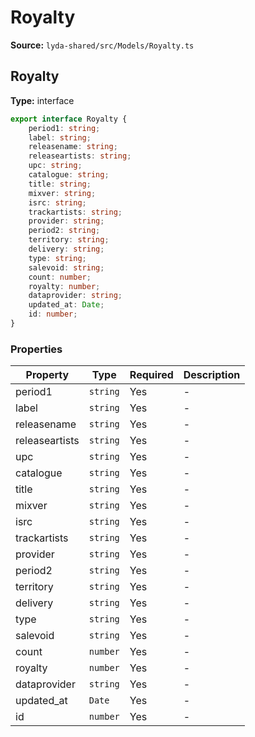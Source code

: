# Royalty

**Source:** `lyda-shared/src/Models/Royalty.ts`

## Royalty

**Type:** interface

```typescript
export interface Royalty {
    period1: string;
    label: string;
    releasename: string;
    releaseartists: string;
    upc: string;
    catalogue: string;
    title: string;
    mixver: string;
    isrc: string;
    trackartists: string;
    provider: string;
    period2: string;
    territory: string;
    delivery: string;
    type: string;
    salevoid: string;
    count: number;
    royalty: number;
    dataprovider: string;
    updated_at: Date;
    id: number;
}
```

### Properties

| Property | Type | Required | Description |
|----------|------|----------|-------------|
| period1 | `string` | Yes | - |
| label | `string` | Yes | - |
| releasename | `string` | Yes | - |
| releaseartists | `string` | Yes | - |
| upc | `string` | Yes | - |
| catalogue | `string` | Yes | - |
| title | `string` | Yes | - |
| mixver | `string` | Yes | - |
| isrc | `string` | Yes | - |
| trackartists | `string` | Yes | - |
| provider | `string` | Yes | - |
| period2 | `string` | Yes | - |
| territory | `string` | Yes | - |
| delivery | `string` | Yes | - |
| type | `string` | Yes | - |
| salevoid | `string` | Yes | - |
| count | `number` | Yes | - |
| royalty | `number` | Yes | - |
| dataprovider | `string` | Yes | - |
| updated_at | `D​a​t​e` | Yes | - |
| id | `number` | Yes | - |

